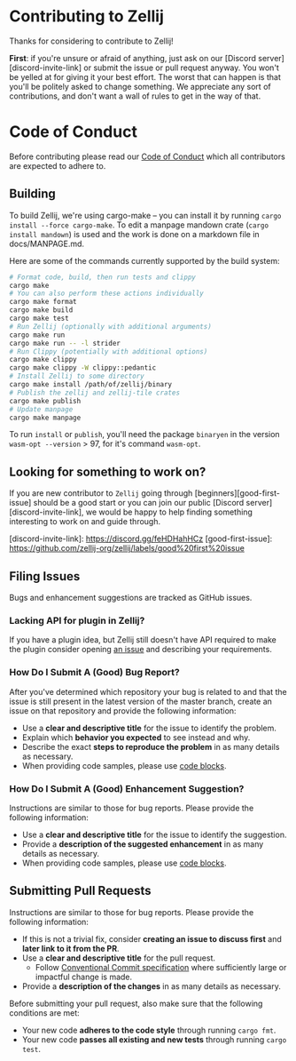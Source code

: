 # Contributing to Zellij

Thanks for considering to contribute to Zellij!

**First**: if you're unsure or afraid of anything, just ask on our [Discord
server][discord-invite-link] or submit the issue or pull request anyway. You
won't be yelled at for giving it your best effort. The worst that can happen is
that you'll be politely asked to change something. We appreciate any sort of
contributions, and don't want a wall of rules to get in the way of that.

# Code of Conduct

Before contributing please read our [Code of Conduct](CODE_OF_CONDUCT.md) which
all contributors are expected to adhere to.

## Building
To build Zellij, we're using cargo-make – you can install it by running `cargo
install --force cargo-make`. To edit a manpage mandown crate (`cargo install
mandown`) is used and the work is done on a markdown file in docs/MANPAGE.md.

Here are some of the commands currently supported by the build system:

```sh
# Format code, build, then run tests and clippy
cargo make
# You can also perform these actions individually
cargo make format
cargo make build
cargo make test
# Run Zellij (optionally with additional arguments)
cargo make run
cargo make run -- -l strider
# Run Clippy (potentially with additional options)
cargo make clippy
cargo make clippy -W clippy::pedantic
# Install Zellij to some directory
cargo make install /path/of/zellij/binary
# Publish the zellij and zellij-tile crates
cargo make publish
# Update manpage
cargo make manpage
```

To run `install` or `publish`, you'll need the package `binaryen` in the
version `wasm-opt --version` > 97, for it's command `wasm-opt`.

## Looking for something to work on?

If you are new contributor to `Zellij` going through
[beginners][good-first-issue] should be a good start or you can join our public
[Discord server][discord-invite-link], we would be happy to help finding
something interesting to work on and guide through.

[discord-invite-link]: https://discord.gg/feHDHahHCz [good-first-issue]:
https://github.com/zellij-org/zellij/labels/good%20first%20issue

## Filing Issues

Bugs and enhancement suggestions are tracked as GitHub issues.

### Lacking API for plugin in Zellij?

If you have a plugin idea, but Zellij still doesn't have API required to make
the plugin consider opening [an issue][plugin-issue] and describing your
requirements.

[plugin-issue]:
https://github.com/zellij-org/zellij/issues/new?assignees=&labels=plugin%20system

### How Do I Submit A (Good) Bug Report?

After you've determined which repository your bug is related to and that the
issue is still present in the latest version of the master branch, create an
issue on that repository and provide the following information:

- Use a **clear and descriptive title** for the issue to identify the problem.
- Explain which **behavior you expected** to see instead and why.
- Describe the exact **steps to reproduce the problem** in as many details as
  necessary.
- When providing code samples, please use [code blocks][code-blocks].

### How Do I Submit A (Good) Enhancement Suggestion?

Instructions are similar to those for bug reports. Please provide the following
information:

- Use a **clear and descriptive title** for the issue to identify the
  suggestion.
- Provide a **description of the suggested enhancement** in as many details as
  necessary.
- When providing code samples, please use [code blocks][code-blocks].

[code-blocks]:
https://help.github.com/articles/creating-and-highlighting-code-blocks/

## Submitting Pull Requests

Instructions are similar to those for bug reports. Please provide the following
information:

- If this is not a trivial fix, consider **creating an issue to discuss first**
  and **later link to it from the PR**.
- Use a **clear and descriptive title** for the pull request.
    - Follow [Conventional Commit
      specification](https://www.conventionalcommits.org/en/v1.0.0/) where
      sufficiently large or impactful change is made.
- Provide a **description of the changes** in as many details as necessary.

Before submitting your pull request, also make sure that the following
conditions are met:

- Your new code **adheres to the code style** through running `cargo fmt`.
- Your new code **passes all existing and new tests** through running `cargo
  test`.
